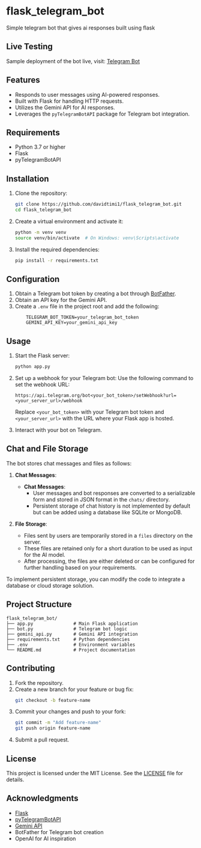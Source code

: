 # flask_telegram_bot
Simple telegram bot that gives ai responses built using flask

## Live Testing
Sample deployment of the bot live, visit: [Telegram Bot](https://t.me/beetcoin_bbot)


## Features
- Responds to user messages using AI-powered responses.
- Built with Flask for handling HTTP requests.
- Utilizes the Gemini API for AI responses.
- Leverages the `pyTelegramBotAPI` package for Telegram bot integration.

## Requirements
- Python 3.7 or higher
- Flask
- pyTelegramBotAPI

## Installation
1. Clone the repository:
    ```bash
    git clone https://github.com/davidtimi1/flask_telegram_bot.git
    cd flask_telegram_bot
    ```

2. Create a virtual environment and activate it:
    ```bash
    python -m venv venv
    source venv/bin/activate  # On Windows: venv\Scripts\activate
    ```

3. Install the required dependencies:
    ```bash
    pip install -r requirements.txt
    ```

## Configuration
1. Obtain a Telegram bot token by creating a bot through [BotFather](https://core.telegram.org/bots#botfather).
2. Obtain an API key for the Gemini API.
3. Create a `.env` file in the project root and add the following:
    ```
        TELEGRAM_BOT_TOKEN=your_telegram_bot_token
        GEMINI_API_KEY=your_gemini_api_key
    ```

## Usage
1. Start the Flask server:
    ```bash
    python app.py
    ```

2. Set up a webhook for your Telegram bot:
    Use the following command to set the webhook URL:
    ```
    https://api.telegram.org/bot<your_bot_token>/setWebhook?url=<your_server_url>/webhook
    ```
    Replace `<your_bot_token>` with your Telegram bot token and `<your_server_url>` with the URL where your Flask app is hosted.

3. Interact with your bot on Telegram.

## Chat and File Storage
The bot stores chat messages and files as follows:

1. **Chat Messages**:
    - **Chat Messages**:
        - User messages and bot responses are converted to a serializable form and stored in JSON format in the `chats/` directory.
        - Persistent storage of chat history is not implemented by default but can be added using a database like SQLite or MongoDB.

2. **File Storage**:
    - Files sent by users are temporarily stored in a `files` directory on the server.
    - These files are retained only for a short duration to be used as input for the AI model.
    - After processing, the files are either deleted or can be configured for further handling based on your requirements.

To implement persistent storage, you can modify the code to integrate a database or cloud storage solution.

## Project Structure
```
flask_telegram_bot/
├── app.py               # Main Flask application
├── bot.py               # Telegram bot logic
├── gemini_api.py        # Gemini API integration
├── requirements.txt     # Python dependencies
├── .env                 # Environment variables
└── README.md            # Project documentation
```


## Contributing
1. Fork the repository.
2. Create a new branch for your feature or bug fix:
    ```bash
    git checkout -b feature-name
    ```
3. Commit your changes and push to your fork:
    ```bash
    git commit -m "Add feature-name"
    git push origin feature-name
    ```
4. Submit a pull request.

## License
This project is licensed under the MIT License. See the [LICENSE](LICENSE) file for details.

## Acknowledgments
- [Flask](https://flask.palletsprojects.com/)
- [pyTelegramBotAPI](https://github.com/eternnoir/pyTelegramBotAPI)
- [Gemini API](https://example.com/gemini-api-docs)
- BotFather for Telegram bot creation
- OpenAI for AI inspiration